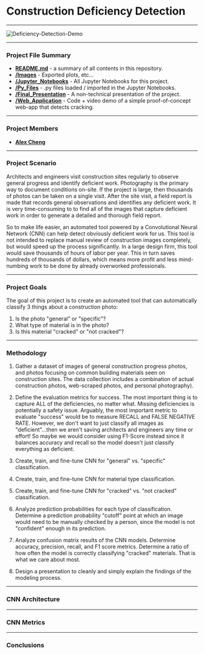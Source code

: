 # Construction Deficiency Detection
___


![Deficiency-Detection-Demo](Web_Application/Deficiency-Detection-Demo.gif)

___
### Project File Summary

   - <b>[README.md](README.md)</b> - a summary of all contents in this repository.
   - <b>[/Images](/Images)</b> - Exported plots, etc...
   - <b>[/Jupyter_Notebooks](/Jupyter_Notebooks)</b> - All Jupyter Notebooks for this project.
   - <b>[/Py_Files](/Py_Files)</b> - .py files loaded / imported in the Jupyter Notebooks.
   - <b>[/Final_Presentation](/Final_Presentation)</b> - A non-technical presentation of the project.
   - <b>[/Web_Application](/Web_Application)</b> - Code + video demo of a simple proof-of-concept web-app that detects cracking.
   
___
### Project Members

   - <b>[Alex Cheng](https://github.com/alexwcheng)</b>

___
### Project Scenario

Architects and engineers visit construction sites regularly to observe general progress and identify deficient work. Photography is the primary way to document conditions on-site. If the project is large, then thousands of photos can be taken on a single visit. After the site visit, a field report is made that records general observations and identifies any deficient work. It is very time-consuming to to find all of the images that capture deficient work in order to generate a detailed and thorough field report.

So to make life easier, an automated tool powered by a Convolutional Neural Network (CNN) can help detect obviously deficient work for us. This tool is not intended to replace manual review of construction images completely, but would speed up the process significantly. In a large design firm, this tool would save thousands of hours of labor per year. This in turn saves hundreds of thousands of dollars, which means more profit and less mind-numbing work to be done by already overworked professionals.

___
### Project Goals

The goal of this project is to create an automated tool that can automatically classify 3 things about a construction photo:

1. Is the photo "general" or "specific"?
2. What type of material is in the photo?
3. Is this material "cracked" or "not cracked"?

___
### Methodology 

1. Gather a dataset of images of general construction progress photos, and photos focusing on common building materials seen on construction sites. The data collection includes a combination of actual construction photos, web-scraped photos, and personal photography).

2. Define the evaluation metrics for success. The most important thing is to capture ALL of the deficiencies, no matter what.
Missing deficiencies is potentially a safety issue. Arguably, the most important metric to evaluate "success" would be to measure RECALL and FALSE NEGATIVE RATE. However, we don't want to just classify all images as "deficient"...then we aren't saving architects and engineers any time or effort! So maybe we would consider using F1-Score instead since it balances accuracy and recall so the model doesn't just classify everything as deficient.

2. Create, train, and fine-tune CNN for "general" vs. "specific" classification.

3. Create, train, and fine-tune CNN for material type classification.

4. Create, train, and fine-tune CNN for "cracked" vs. "not cracked" classification.

5. Analyze prediction probabilities for each type of classification. Determine a prediction probability "cutoff" point at which an image would need to be manually checked by a person, since the model is not "confident" enough in its prediction.

6. Analyze confusion matrix results of the CNN models. Determine accuracy, precision, recall, and F1 score metrics. Determine a ratio of how often the model is correctly classifying "cracked" materials. That is what we care about most.

7. Design a presentation to cleanly and simply explain the findings of the modeling process.
___

### CNN Architecture

___
### CNN Metrics

___
### Conclusions


